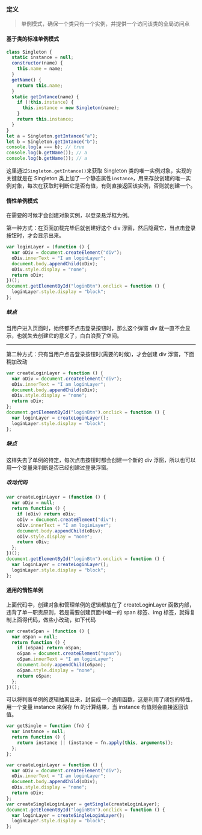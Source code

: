 ### 定义

> 单例模式，确保一个类只有一个实例，并提供一个访问该类的全局访问点

#### 基于类的标准单例模式

```js
class Singleton {
  static instance = null;
  constructor(name) {
    this.name = name;
  }
  getName() {
    return this.name;
  }
  static getIntance(name) {
    if (!this.instance) {
      this.instance = new Singleton(name);
    }
    return this.instance;
  }
}
let a = Singleton.getIntance("a");
let b = Singleton.getIntance("b");
console.log(a === b); // true
console.log(b.getName()); // a
console.log(b.getName()); // a
```

这里通过`Singleton.getIntance()`来获取 Singleton 类的唯一实例对象，实现的关键就是在 Singleton 类上加了一个静态属性`instance`，用来存放创建的唯一实例对象，每次在获取时判断它是否有值，有则直接返回该实例，否则就创建一个。

#### 惰性单例模式

在需要的时候才会创建对象实例，以登录悬浮框为例。

第一种方式：在页面加载完毕后就创建好这个 div 浮窗，然后隐藏它，当点击登录按钮时，才会显示出来。

```js
var loginLayer = (function () {
  var oDiv = document.createElement("div");
  oDiv.innerText = "I am loginLayer";
  document.body.appendChild(oDiv);
  oDiv.style.display = "none";
  return oDiv;
})();
document.getElementById("loginBtn").onclick = function () {
  loginLayer.style.display = "block";
};
```

##### 缺点

当用户进入页面时，始终都不点击登录按钮时，那么这个弹窗 div 就一直不会显示，也就失去创建它的意义了，白白浪费了空间。

---

第二种方式：只有当用户点击登录按钮时(需要的时候)，才会创建 div 浮窗，下面稍加改动

```js
var createLoginLayer = function () {
  var oDiv = document.createElement("div");
  oDiv.innerText = "I am loginLayer";
  document.body.appendChild(oDiv);
  oDiv.style.display = "none";
  return oDiv;
};
document.getElementById("loginBtn").onclick = function () {
  var loginLayer = createLoginLayer();
  loginLayer.style.display = "block";
};
```

##### 缺点

这样失去了单例的特定，每次点击按钮时都会创建一个新的 div 浮窗，所以也可以用一个变量来判断是否已经创建过登录浮窗。

##### 改动代码

```js
var createLoginLayer = (function () {
  var oDiv = null;
  return function () {
    if (oDiv) return oDiv;
    oDiv = document.createElement("div");
    oDiv.innerText = "I am loginLayer";
    document.body.appendChild(oDiv);
    oDiv.style.display = "none";
    return oDiv;
  };
})();
document.getElementById("loginBtn").onclick = function () {
  var loginLayer = createLoginLayer();
  loginLayer.style.display = "block";
};
```

#### 通用的惰性单例

上面代码中，创建对象和管理单例的逻辑都放在了 createLoginLayer 函数内部，违背了单一职责原则，若是需要创建页面中唯一的 span 标签、img 标签，就得复制上面得代码，做些小改动，如下代码

```js
var createSpan = (function () {
  var oSpan = null;
  return function () {
    if (oSpan) return oSpan;
    oSpan = document.createElement("span");
    oSpan.innerText = "I am loginLayer";
    document.body.appendChild(oSpan);
    oSpan.style.display = "none";
    return oSpan;
  };
})();
```

可以将判断单例的逻辑抽离出来，封装成一个通用函数，这是利用了闭包的特性，用一个变量 instance 来保存 fn 的计算结果，当 instance 有值则会直接返回该值。

```js
var getSingle = function (fn) {
  var instance = null;
  return function () {
    return instance || (instance = fn.apply(this, arguments));
  };
};

var createLoginLayer = function () {
  var oDiv = document.createElement("div");
  oDiv.innerText = "I am loginLayer";
  document.body.appendChild(oDiv);
  oDiv.style.display = "none";
  return oDiv;
};
var createSingleLoginLayer = getSingle(createLoginLayer);
document.getElementById("loginBtn").onclick = function () {
  var loginLayer = createSingleLoginLayer();
  loginLayer.style.display = "block";
};
```

